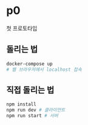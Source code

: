 # p0

첫 프로토타입

## 돌리는 법
```sh
docker-compose up
# 웹 브라우저에서 localhost 접속
```

## 직접 돌리는 법
```sh
npm install
npm run dev # 클라이언트
npm run start # 서버
```
